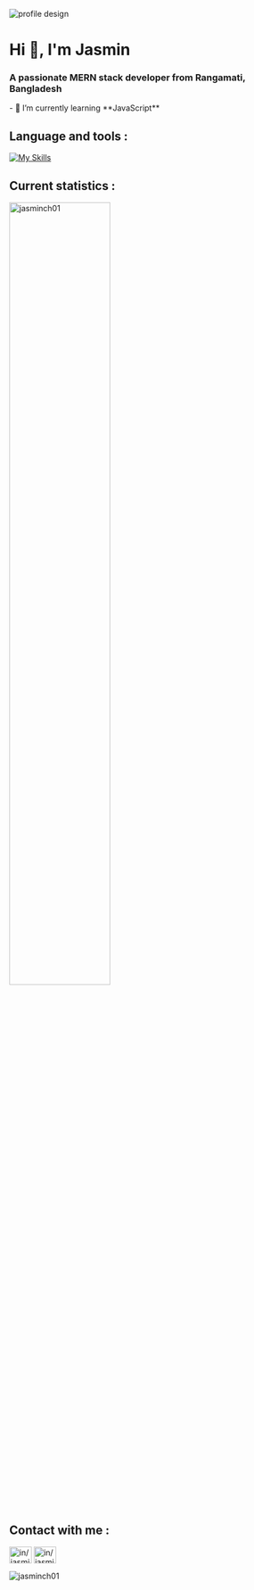 ![profile design](https://i.ibb.co/t3902vy/banner.jpg)
<h1>Hi 👋, I'm Jasmin</h1>
<h3>A passionate MERN stack developer from Rangamati, Bangladesh</h3>
- 🌱 I’m currently learning **JavaScript**

## Language and tools :
[![My Skills](https://skillicons.dev/icons?i=bootstrap,tailwind,javascript,react,nextjs,firebase,express,mongodb,nodejs,ai,photoshop,figma)](https://skillicons.dev)

## Current statistics :

<p><img width="60%" align="center" src="https://github-readme-streak-stats.herokuapp.com/?user=jasminch01&background=0D1117&sideNums=4CAF50&sideLabels=4CAF50&currStreakNum=4CAF50&dates=6E6E6E&border=4CAF50" alt="jasminch01" /></p>


## Contact with me : 
<p align="left">
<a href="https://linkedin.com/in/in/jasmin-chakma-a0997b252" target="blank"><img align="center" src="https://raw.githubusercontent.com/rahuldkjain/github-profile-readme-generator/master/src/images/icons/Social/linked-in-alt.svg" alt="in/jasmin-chakma-a0997b252" height="30" width="40" /></a>
  <a href="https://www.facebook.com/jasmin.ch0/" target="blank"><img align="center" src="https://raw.githubusercontent.com/rahuldkjain/github-profile-readme-generator/master/src/images/icons/Social/facebook-alt.svg" alt="in/jasmin-chakma-a0997b252" height="30" width="40" /></a>
</p>

<p align="left"> <img src="https://komarev.com/ghpvc/?username=jasminch01&label=Profile%20views&color=0e75b6&style=flat" alt="jasminch01" /> </p>

